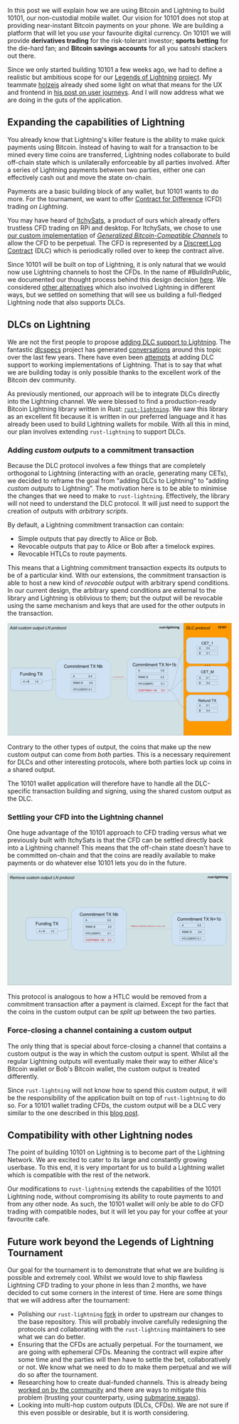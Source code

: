 In this post we will explain how we are using Bitcoin and Lightning to build 10101, our non-custodial mobile wallet.
Our vision for 10101 does not stop at providing near-instant Bitcoin payments on your phone.
We are building a platform that will let you _use_ your favourite digital currency.
On 10101 we will provide **derivatives trading** for the risk-tolerant investor; **sports betting** for the die-hard fan; and **Bitcoin savings accounts** for all you satoshi stackers out there.

Since we only started building 10101 a few weeks ago, we had to define a realistic but ambitious scope for our [Legends of Lightning](https://makers.bolt.fun/project/10101) [project](https://makers.bolt.fun/project/10101).
My teammate [holzeis](https://makers.bolt.fun/profile/408/holzeis) already shed some light on what that means for the UX and frontend in [his post on user journeys](https://makers.bolt.fun/story/your-lightning-powered-journey-to-non-custodial-cfd-trading--268).
And I will now address what we are doing in the guts of the application.

## Expanding the capabilities of Lightning

You already know that Lightning's killer feature is the ability to make quick payments using Bitcoin.
Instead of having to wait for a transaction to be mined every time coins are transferred, Lightning nodes collaborate to build off-chain state which is unilaterally enforceable by all parties involved.
After a series of Lightning payments between two parties, either one can effectively cash out and move the state on-chain.

Payments are a basic building block of any wallet, but 10101 wants to do more.
For the tournament, we want to offer [Contract for Difference](https://www.investopedia.com/terms/c/contractfordifferences.asp) (CFD) trading _on Lightning_.

You may have heard of [ItchySats](https://www.itchysats.network/), a product of ours which already offers trustless CFD trading on RPi and desktop.
For ItchySats, we chose to use [our custom implementation](https://github.com/comit-network/maia/) of [_Generalized Bitcoin-Compatible Channels_](https://eprint.iacr.org/2020/476.pdf) to allow the CFD to be perpetual.
The CFD is represented by a [Discreet Log Contract](https://bitcoinops.org/en/topics/discreet-log-contracts/) (DLC) which is periodically rolled over to keep the contract alive.

Since 10101 will be built on top of Lightning, it is only natural that we would now use Lightning channels to host the CFDs.
In the name of #BuildInPublic, we documented our thought process behind this design decision [here](https://github.com/itchysats/10101/issues/8#issuecomment-1284973135).
We considered [other alternatives](https://github.com/itchysats/10101/issues/8#issue-1411563111) which also involved Lightning in different ways, but we settled on something that will see us building a full-fledged Lightning node that also supports DLCs.

## DLCs on Lightning

We are not the first people to propose [adding DLC support to Lightning](https://hackmd.io/@lpQxZaCeTG6OJZI3awxQPQ/LN-DLC).
The fantastic [dlcspecs](https://github.com/discreetlogcontracts/dlcspecs) project has generated [conversations](https://github.com/discreetlogcontracts/dlcspecs/issues/3) around this topic over the last few years.
There have even been [attempts](https://github.com/lightningdevkit/rust-lightning/pull/619) at adding DLC support to working implementations of Lightning.
That is to say that what we are building today is only possible thanks to the excellent work of the Bitcoin dev community.

As previously mentioned, our approach will be to integrate DLCs directly into the Lightning channel.
We were blessed to find a production-ready Bitcoin Lightning library written in Rust: [`rust-lightning`](https://github.com/lightningdevkit/rust-lightning).
We saw this library as an excellent fit because it is written in our preferred language and it has already been used to build Lightning wallets for mobile.
With all this in mind, our plan involves extending `rust-lightning` to support DLCs.

### Adding _custom outputs_ to a commitment transaction

Because the DLC protocol involves a few things that are completely orthogonal to Lightning (interacting with an oracle, generating many CETs), we decided to reframe the goal from "adding DLCs to Lightning" to "adding _custom outputs_ to Lightning".
The motivation here is to be able to minimise the changes that we need to make to `rust-lightning`.
Effectively, the library will not need to understand the DLC protocol.
It will just need to support the creation of outputs with _arbitrary scripts_.

By default, a Lightning commitment transaction can contain:

- Simple outputs that pay directly to Alice or Bob.
- Revocable outputs that pay to Alice or Bob after a timelock expires.
- Revocable HTLCs to route payments.

This means that a Lightning commitment transaction expects its outputs to be of a particular kind.
With our extensions, the commitment transaction is able to host a new kind of _revocable_ output with arbitrary spend conditions.
In our current design, the arbitrary spend conditions are external to the library and Lightning is oblivious to them; but the output will be revocable using the same mechanism and keys that are used for the other outputs in the transaction.

![](../assets/add-custom-output-ln-protocol.png)

Contrary to the other types of output, the coins that make up the new custom output can come from _both_ parties.
This is a necessary requirement for DLCs and other interesting protocols, where both parties lock up coins in a shared output.

The 10101 wallet application will therefore have to handle all the DLC-specific transaction building and signing, using the shared custom output as the DLC.

### Settling your CFD into the Lightning channel

One huge advantage of the 10101 approach to CFD trading versus what we previously built with ItchySats is that the CFD can be settled directly back into a Lightning channel!
This means that the off-chain state doesn't have to be committed on-chain and that the coins are readily available to make payments or do whatever else 10101 lets you do in the future.

![](../assets/remove-custom-output-ln-protocol.png)

This protocol is analogous to how a HTLC would be removed from a commitment transaction after a payment is claimed.
Except for the fact that the coins in the custom output can be _split up_ between the two parties.

### Force-closing a channel containing a custom output

The only thing that is special about force-closing a channel that contains a custom output is the way in which the custom output is spent.
Whilst all the regular Lightning outputs will eventually make their way to either Alice's Bitcoin wallet or Bob's Bitcoin wallet, the custom output is treated differently.

Since `rust-lightning` will not know how to spend this custom output, it will be the responsibility of the application built on top of `rust-lightning` to do so.
For a 10101 wallet trading CFDs, the custom output will be a DLC very similar to the one described in this [blog post](https://comit.network/blog/2022/01/11/cfd-protocol-explained/).

## Compatibility with other Lightning nodes

The point of building 10101 on Lightning is to become part of the Lightning Network.
We are excited to cater to its large and constantly growing userbase.
To this end, it is very important for us to build a Lightning wallet which is compatible with the rest of the network.

Our modifications to `rust-lightning` extends the capabilities of the 10101 Lightning node, without compromising its ability to route payments to and from any other node.
As such, the 10101 wallet will only be able to do CFD trading with compatible nodes, but it will let you pay for your coffee at your favourite cafe.

## Future work beyond the Legends of Lightning Tournament

Our goal for the tournament is to demonstrate that what we are building is possible and extremely cool.
Whilst we would love to ship flawless Lightning CFD trading to your phone in less than 2 months, we have decided to cut some corners in the interest of time.
Here are some things that we will address after the tournament:

- Polishing our `rust-lightning` [fork](https://github.com/itchysats/rust-lightning/) in order to upstream our changes to the base repository.
  This will probably involve carefully redesigning the protocols and collaborating with the `rust-lightning` maintainers to see what we can do better.
- Ensuring that the CFDs are actually perpetual.
  For the tournament, we are going with ephemeral CFDs.
  Meaning the contract will expire after some time and the parties will then have to settle the bet, collaboratively or not.
  We know what we need to do to make them perpetual and we will do so after the tournament.
- Researching how to create dual-funded channels.
  This is already being [worked on by the community](https://github.com/lightning/bolts/pull/851) and there are ways to mitigate this problem (trusting your counterparty, using [submarine swaps](https://docs.lightning.engineering/the-lightning-network/multihop-payments/understanding-submarine-swaps)).
- Looking into multi-hop custom outputs (DLCs, CFDs).
  We are not sure if this even possible or desirable, but it is worth considering.
